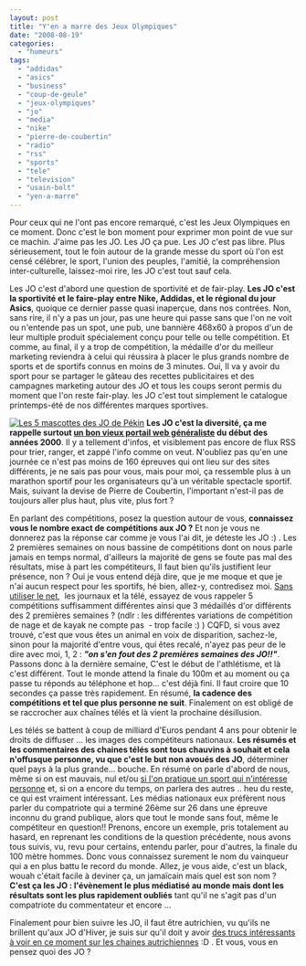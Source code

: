 ```yaml
---
layout: post
title: "Y'en a marre des Jeux Olympiques"
date: "2008-08-19"
categories: 
  - "humeurs"
tags: 
  - "addidas"
  - "asics"
  - "business"
  - "coup-de-geule"
  - "jeux-olympiques"
  - "jo"
  - "media"
  - "nike"
  - "pierre-de-coubertin"
  - "radio"
  - "rss"
  - "sports"
  - "tele"
  - "television"
  - "usain-bolt"
  - "yen-a-marre"
---
```


Pour ceux qui ne l'ont pas encore remarqué, c'est les Jeux Olympiques en ce moment. Donc c'est le bon moment pour exprimer mon point de vue sur ce machin. J'aime pas les JO. Les JO ça pue. Les JO c'est pas libre. Plus sérieusement, tout le foin autour de la grande messe du sport où l'on est censé célébrer, le sport, l'union des peuples, l'amitié, la compréhension inter-culturelle, laissez-moi rire, les JO c'est tout sauf cela.

Les JO c'est d'abord une question de sportivité et de fair-play. **Les JO c'est la sportivité et le faire-play entre Nike, Addidas, et le régional du jour Asics**, quoique ce dernier passe quasi inaperçue, dans nos contrées. Non, sans rire, il n'y a pas un jour, pas une heure qui passe sans que l'on ne voit ou n'entende pas un spot, une pub, une bannière 468x60 à propos d'un de leur multiple produit spécialement conçu pour telle ou telle compétition. Et comme, au final, il y a trop de compétition, la médaille d'or du meilleur marketing reviendra à celui qui réussira à placer le plus grands nombre de sports et de sportifs connus en moins de 3 minutes. Oui, Il va y avoir du sport pour se partager le gâteau des recettes publicitaires et des campagnes marketing autour des JO et tous les coups seront permis du moment que l'on reste fair-play. les JO c'est tout simplement le catalogue printemps-été de nos différentes marques sportives.

[![](images/mascotte-300x225.jpg "Les 5 mascottes des JO de Pékin")](http://www.nyamsprod.com/blog/wp-content/uploads/2008/08/mascotte.jpg "Les 5 mascottes des Jeux : Beibei, le poisson , Jingjing, le panda, Huanhuan, la flamme Yingying, l'antilope tibétaine et Nini, l'hirondelle. Si on colle les nom ensemble ça donne en français 'bienvenue à Pékin', Marketing Powa!!!") **Les JO c'est la diversité, ça me rappelle surtout [un bon vieux portail web généraliste](http://www.abidjan.net/ "Exemple type de ce qu'il ne faut plus faire avec un site portail") du début des années 2000**. Il y a tellement d'infos, et visiblement pas encore de flux RSS pour trier, ranger, et zappé l'info comme on veut. N'oubliez pas qu'en une journée ce n'est pas moins de 160 épreuves qui ont lieu sur des sites différents, je ne sais pas pour vous, mais pour moi, ça ressemble plus à un marathon sportif pour les organisateurs qu'à un véritable spectacle sportif. Mais, suivant la devise de Pierre de Coubertin, l'important n'est-il pas de toujours aller plus haut, plus vite, plus fort ?

En parlant des compétitions, posez la question autour de vous, **connaissez vous le nombre exact de compétitions aux JO ?** Et non je vous ne donnerez pas la réponse car comme je vous l'ai dit, je déteste les JO :) . Les 2 premières semaines on nous bassine de compétitions dont on nous parle jamais en temps normal, d'ailleurs la majorité de gens se foute pas mal des résultats, mise à part les compétiteurs, Il faut bien qu'ils justifient leur présence, non ? Oui je vous entend déjà dire, que je me moque et que je n'ai aucun respect pour les sportifs, hé bien, allez-y, contredisez moi. [Sans utiliser le net](http://fr.beijing2008.cn/cptvenues/schedule/ "Le programme des compétitions des jeux, il y a à boire et à manger"),  les journaux et la télé, essayez de vous rappeler 5 compétitions suffisamment différentes ainsi que 3 médaillés d'or différents des 2 premières semaines ? (ndlr : les différentes variations de compétition de nage et de kayak ne compte pas  - trop facile :) ) CQFD, si vous avez trouvé, c'est que vous êtes un animal en voix de disparition, sachez-le, sinon pour la majorité d'entre vous, qui êtes recalé, n'ayez pas peur de le dire avec moi, 1, 2 : **_"on s'en fout des 2 premières semaines des JO!!"_**. Passons donc à la dernière semaine, C'est le début de l'athlétisme, et là c'est différent. Tout le monde attend la finale du 100m et au moment ou ça passe tu réponds au téléphone et hop... c'est déjà fini. Il faut croire que 10 secondes ça passe très rapidement. En résumé, **la cadence des compétitions et tel que plus personne ne suit**. Finalement on est obligé de se raccrocher aux chaînes télés et là vient la prochaine désillusion.

Les télés se battent à coup de milliard d'Euros pendant 4 ans pour obtenir le droits de diffuser ... les images des compétiteurs nationaux. **Les résumés et les commentaires des chaines télés sont tous chauvins à souhait et cela n'offusque personne, vu que c'est le but non avoués des JO**, déterminer quel pays à la plus grande... bouche. En résumé on parle d'abord de nous, même si on est mauvais, nul et/ou [si l'on pratique un sport qui n'intéresse personne](http://www.lexpress.fr/actualite/depeches/infojour/reuters.asp?id=76753 "Hé oui, même le togo arrive à décrocher une médaille au JO") et, si on a encore du temps, on parlera des autres .. heu du reste, ce qui est vraiment intéressant. Les médias nationaux eux préfèrent nous parler du compatriote qui a terminé 26ème sur 26 dans une épreuve inconnu du grand publique, alors que tout le monde sans fout, même le compétiteur en question!! Prenons, encore un exemple, pris totalement au hasard, en reprenant les conditions de la question précédente, nous avons tous suivis, vu, revu pour certains, entendu parler, pour d'autres, la finale du 100 mètre hommes. Donc vous connaissez surement le nom du vainqueur qui a en plus battu le record du monde. Allez, je vous aide, c'est un black, wouah c'était facile à deviner ça, un jamaïcain mais quel est son nom ? **C'est ça les JO : l'évènement le plus médiatisé au monde mais dont les résultats sont les plus rapidement oubliés** tant qu'il ne s'agit pas d'un compatriote du commentateur et encore ...

Finalement pour bien suivre les JO, il faut être autrichien, vu qu'ils ne brillent qu'aux JO d'Hiver, je suis sur qu'il doit y avoir [des trucs intéressants à voir en ce moment sur les chaines autrichiennes](http://www.leparisien.fr/faits-divers/autriche-legere-fuite-radioactive-03-08-2008-117854.php "ça c'est de la news pardi!!") :D . Et vous, vous en pensez quoi des JO ?
